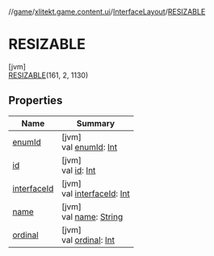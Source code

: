 //[game](../../../../index.md)/[xlitekt.game.content.ui](../../index.md)/[InterfaceLayout](../index.md)/[RESIZABLE](index.md)

# RESIZABLE

[jvm]\
[RESIZABLE](index.md)(161, 2, 1130)

## Properties

| Name | Summary |
|---|---|
| [enumId](../enum-id.md) | [jvm]<br>val [enumId](../enum-id.md): [Int](https://kotlinlang.org/api/latest/jvm/stdlib/kotlin/-int/index.html) |
| [id](../id.md) | [jvm]<br>val [id](../id.md): [Int](https://kotlinlang.org/api/latest/jvm/stdlib/kotlin/-int/index.html) |
| [interfaceId](../interface-id.md) | [jvm]<br>val [interfaceId](../interface-id.md): [Int](https://kotlinlang.org/api/latest/jvm/stdlib/kotlin/-int/index.html) |
| [name](../../../xlitekt.game.content.vars/-var-type/-v-a-r_-p-l-a-y-e-r/index.md#-372974862%2FProperties%2F440369633) | [jvm]<br>val [name](../../../xlitekt.game.content.vars/-var-type/-v-a-r_-p-l-a-y-e-r/index.md#-372974862%2FProperties%2F440369633): [String](https://kotlinlang.org/api/latest/jvm/stdlib/kotlin/-string/index.html) |
| [ordinal](../../../xlitekt.game.content.vars/-var-type/-v-a-r_-p-l-a-y-e-r/index.md#-739389684%2FProperties%2F440369633) | [jvm]<br>val [ordinal](../../../xlitekt.game.content.vars/-var-type/-v-a-r_-p-l-a-y-e-r/index.md#-739389684%2FProperties%2F440369633): [Int](https://kotlinlang.org/api/latest/jvm/stdlib/kotlin/-int/index.html) |

